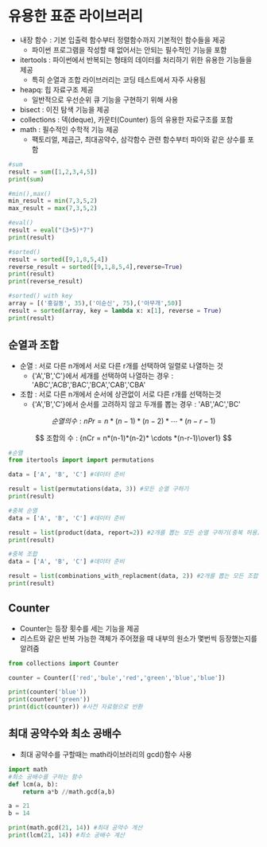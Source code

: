 # 유용한 표준 라이브러리

* 내장 함수 : 기본 입출력 함수부터 정렬함수까지 기본적인 함수들을 제공
  * 파이썬 프로그램을 작성할 때 없어서는 안되는 필수적인 기능을 포함
* itertools : 파이썬에서 반복되는 형태의 데이터를 처리하기 위한 유용한 기능들을 제공
  * 특히 순열과 조합 라이브러리는 코딩 테스트에서 자주 사용됨
* heapq: 힙 자료구조 제공
  * 일반적으로 우선순위 큐 기능을 구현하기 위해 사용
* bisect : 이진 탐색 기능을 제공
* collections : 덱(deque), 카운터(Counter) 등의 유용한 자료구조를 포함
* math : 필수적인 수학적 기능 제공
  * 팩토리얼, 제곱근, 최대공약수, 삼각함수 관련 함수부터 파이와 같은 상수를 포함

```python
#sum
result = sum([1,2,3,4,5])
print(sum)

#min(),max()
min_result = min(7,3,5,2)
max_result = max(7,3,5,2)

#eval()
result = eval("(3+5)*7")
print(result)

#sorted()
result = sorted([9,1,8,5,4])
reverse_result = sorted([9,1,8,5,4],reverse=True)
print(result)
print(reverse_result)

#sorted() with key
array = [('홍길동', 35),('이순신', 75),('아무개',50)]
result = sorted(array, key = lambda x: x[1], reverse = True)
print(result)
```



## 순열과 조합

* 순열 : 서로 다른 n개에서 서로 다른 r개를 선택하여 일렬로 나열하는 것
  * {'A','B','C'}에서 세개를 선택하여 나열하는 경우 : 'ABC','ACB','BAC','BCA','CAB','CBA'
* 조합 : 서로 다른 n개에서 순서에 상관없이 서로 다른 r개를 선택하는것
  * {'A','B','C'}에서 순서를 고려하지 않고 두개를 뽑는 경우 : 'AB','AC','BC'

$$
순열의 수 : nPr = n*(n-1)*(n-2)* \cdots *(n-r-1)
$$

$$
조합의 수 : {nCr = n*(n-1)*(n-2)* \cdots *(n-r-1)\over1}
$$

```python
#순열
from itertools import import permutations

data = ['A', 'B', 'C'] #데이터 준비

result = list(permutations(data, 3)) #모든 순열 구하기
print(result)

#중복 순열
data = ['A', 'B', 'C'] #데이터 준비

result = list(product(data, report=2)) #2개를 뽑는 모든 순열 구하기(중복 허용)
print(result)

#중복 조합
data = ['A', 'B', 'C'] #데이터 준비

result = list(combinations_with_replacment(data, 2)) #2개를 뽑는 모든 조합 구하기(중복 허용)
print(result)
```



## Counter

* Counter는 등장 횟수를 세는 기능을 제공
* 리스트와 같은 반복 가능한 객체가 주어졌을 때 내부의 원소가 몇번씩 등장했는지를 알려줌

```python
from collections import Counter

counter = Counter(['red','bule','red','green','blue','blue'])

print(counter('blue'))
print(counter('green'))
print(dict(counter)) #사전 자료형으로 반환
```



## 최대 공약수와 최소 공배수

* 최대 공약수를 구할때는 math라이브러리의 gcd()함수 사용

```python
import math
#최소 공배수를 구하는 함수
def lcm(a, b):
    return a*b //math.gcd(a,b)

a = 21
b = 14

print(math.gcd(21, 14)) #최대 공약수 계산
print(lcm(21, 14)) #최소 공배수 계산
```



